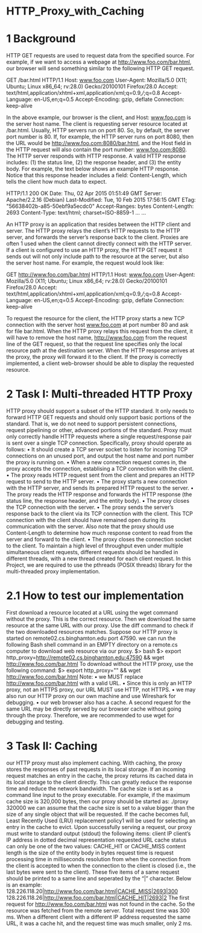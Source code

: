 # HTTP_Proxy_with_Caching

# 1 Background

HTTP GET requests are used to request data from the specified source. For example, if we want to access a webpage
at http://www.foo.com/bar.html, our browser will send something similar to the following HTTP GET request.

GET /bar.html HTTP/1.1
Host: www.foo.com
User-Agent: Mozilla/5.0 (X11; Ubuntu; Linux x86_64; rv:28.0) Gecko/20100101 Firefox/28.0
Accept: text/html,application/xhtml+xml,application/xml;q=0.9,*/*;q=0.8
Accept-Language: en-US,en;q=0.5
Accept-Encoding: gzip, deflate
Connection: keep-alive

In the above example, our browser is the client, and Host: www.foo.com is the server host name. The client
is requesting server resource located at /bar.html. Usually, HTTP servers run on port 80. So, by default,
the server port number is 80. If, for example, the HTTP server runs on port 8080, then the URL would be
http://www.foo.com:8080/bar.html, and the Host field in the HTTP request will also contain the
port number: www.foo.com:8080.
The HTTP server responds with HTTP response. A valid HTTP response includes: (1) the status line, (2) the
response header, and (3) the entity body. For example, the text below shows an example HTTP response. Notice
that this response header includes a field: Content-Length, which tells the client how much data to expect.

HTTP/1.1 200 OK
Date: Thu, 02 Apr 2015 01:51:49 GMT
Server: Apache/2.2.16 (Debian)
Last-Modified: Tue, 10 Feb 2015 17:56:15 GMT
ETag: "56638402b-a85-50ebf9a5ecdc0"
Accept-Ranges: bytes
Content-Length: 2693
Content-Type: text/html; charset=ISO-8859-1
... ... <content of the bar.html>

An HTTP proxy is an application that resides between the HTTP client and server. The HTTP proxy relays the
client’s HTTP requests to the HTTP server, and forwards the server’s response back to the client. Proxies are often
1
used when the client cannot directly connect with the HTTP server. If a client is configured to use an HTTP proxy,
the HTTP GET request it sends out will not only include path to the resource at the server, but also the server host
name. For example, the request would look like:

GET http://www.foo.com/bar.html HTTP/1.1
Host: www.foo.com
User-Agent: Mozilla/5.0 (X11; Ubuntu; Linux x86_64; rv:28.0) Gecko/20100101 Firefox/28.0
Accept: text/html,application/xhtml+xml,application/xml;q=0.9,*/*;q=0.8
Accept-Language: en-US,en;q=0.5
Accept-Encoding: gzip, deflate
Connection: keep-alive

To request the resource for the client, the HTTP proxy starts a new TCP connection with the server host
www.foo.com at port number 80 and ask for file bar.html. When the HTTP proxy relays this request from the
client, it will have to remove the host name, http://www.foo.com from the request line of the GET request, so
that the request line specifies only the local resource path at the destination server. When the HTTP response arrives
at the proxy, the proxy will forward it to the client. If the proxy is correctly implemented, a client web-browser
should be able to display the requested resource.



# 2 Task I: Multi-threaded HTTP Proxy
HTTP proxy should support a subset of the HTTP standard. It only needs to forward HTTP GET requests
and should only support basic portions of the standard. That is, we do not need to support persistent connections,
request pipelining or other, advanced portions of the standard. Proxy must only correctly handle HTTP
requests where a single request/response pair is sent over a single TCP connection. Specifically, proxy should
operate as follows:
• It should create a TCP server socket to listen for incoming TCP connections on an unused port, and output
the host name and port number the proxy is running on.
• When a new connection request comes in, the proxy accepts the connection, establising a TCP connection
with the client.
• The proxy reads HTTP request sent from the client and prepares an HTTP request to send to the HTTP server.
• The proxy starts a new connection with the HTTP server, and sends its prepared HTTP request to the server.
• The proxy reads the HTTP response and forwards the HTTP response (the status line, the response header,
and the entity body).
• The proxy closes the TCP connection with the server.
• The proxy sends the server’s response back to the client via its TCP connection with the client. This TCP
connection with the client should have remained open during its communication with the server. Also note
that the proxy should use Content-Length to determine how much response content to read from the
server and forward to the client.
• The proxy closes the connection socket to the client.
To maintain a high level of throughput even under multiple simultaneous client requests, different requests
should be handled in different threads, with a new thread created for each client request. In this Project, we
are required to use the pthreads (POSIX threads) library for the multi-threaded proxy implementation.


# 2.1 How to test our implementation
First download a resource located at a URL using the wget command without the proxy. This is the correct
resource. Then we download the same resource at the same URL with our proxy. Use the diff command to
check if the two downloaded resources matches.
Suppose our HTTP proxy is started on remote02.cs.binghamton.edu port 47590. we can run the
following Bash shell command in an EMPTY directory on a remote.cs computer to download web resource via
our proxy.
$> bash
$> export http_proxy=http://remote02.cs.binghamton.edu:47590 && wget
http://www.foo.com/bar.html
To download without the HTTP proxy, use the following command:
$> export http_proxy="" && wget http://www.foo.com/bar.html
Note:
• we MUST replace http://www.foo.com/bar.html with a valid URL.
• Since this is only an HTTP proxy, not an HTTPS proxy, our URL MUST use HTTP, not HTTPS.
• we may also run our HTTP proxy on our own machine and use Wireshark for debugging.
• our web browser also has a cache. A second request for the same URL may be directly served by our
browser cache without going through the proxy. Therefore, we are recommended to use wget for debugging
and testing.

# 3 Task II: Caching
our HTTP proxy must also implement caching. With caching, the proxy stores the responses of past requests in
its local storage. If an incoming request matches an entry in the cache, the proxy returns its cached data in its local
storage to the client directly. This can greatly reduce the response time and reduce the network bandwidth.
The cache size is set as a command line input to the proxy executable. For example, if the maximum cache size
is 320,000 bytes, then our proxy should be started as:
./proxy 320000
we can assume that the cache size is set to a value bigger than the size of any single object that will be
requested.
If the cache becomes full, Least Recently Used (LRU) replacement policy1 will be used for selecting an entry
in the cache to evict.
Upon successfully serving a request, our proxy must write to standard output (stdout) the following items:
client IP client’s IP address in dotted decimal representation
requested URL
cache status can only be one of the two values: CACHE_HIT or CACHE_MISS
content length is the size of the entity body in bytes request time is request processing time in milliseconds resolution from when the connection from the client is
accepted to when the connection to the client is closed (i.e., the last bytes were sent to the client).
These five items of a same request should be printed to a same line and seperated by the “|” character. Below is
an example:
128.226.118.20|http://www.foo.com/bar.html|CACHE_MISS|2693|300
128.226.118.26|http://www.foo.com/bar.html|CACHE_HIT|2693|2
The first request for http://www.foo.com/bar.html was not found in the cache. So the resource was
fetched from the remote server. Total request time was 300 ms. When a different client with a different IP address
requested the same URL, it was a cache hit, and the request time was much smaller, only 2 ms.
